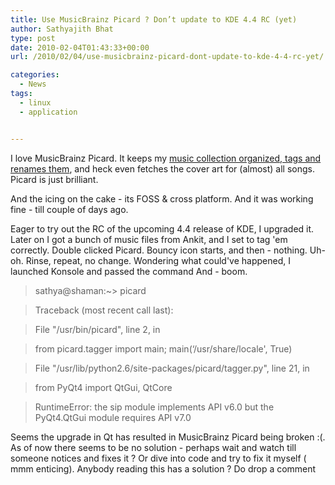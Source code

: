 ```yaml
---
title: Use MusicBrainz Picard ? Don’t update to KDE 4.4 RC (yet)
author: Sathyajith Bhat
type: post
date: 2010-02-04T01:43:33+00:00
url: /2010/02/04/use-musicbrainz-picard-dont-update-to-kde-4-4-rc-yet/

categories:
  - News
tags:
  - linux
  - application


---
```

I love MusicBrainz Picard. It keeps my [music collection organized, tags and renames them][1], and heck even fetches the cover art for (almost) all songs. Picard is just brilliant.

And the icing on the cake - its FOSS & cross platform. And it was working fine - till couple of days ago.
  


Eager to try out the RC of the upcoming 4.4 release of KDE, I upgraded it. Later on I got a bunch of music files from Ankit, and I set to tag 'em correctly. Double clicked Picard. Bouncy icon starts, and then - nothing. Uh-oh. Rinse, repeat, no change. Wondering what could've happened, I launched Konsole and passed the command And - boom.

> sathya@shaman:~> picard
  
> Traceback (most recent call last):
  
> File "/usr/bin/picard", line 2, in
  
> from picard.tagger import main; main(&#8216;/usr/share/locale', True)
  
> File "/usr/lib/python2.6/site-packages/picard/tagger.py", line 21, in
  
> from PyQt4 import QtGui, QtCore
  
> RuntimeError: the sip module implements API v6.0 but the PyQt4.QtGui module requires API v7.0

Seems the upgrade in Qt has resulted in MusicBrainz Picard being broken :(. As of now there seems to be no solution - perhaps wait and watch till someone notices and fixes it ? Or dive into code and try to fix it myself ( mmm enticing). Anybody reading this has a solution ? Do drop a comment

 [1]: https://sathyabh.at/2008/07/27/how-organise-and-tag-music-mp3-files-automatically-using-musicbrainz-picard-tagger/
